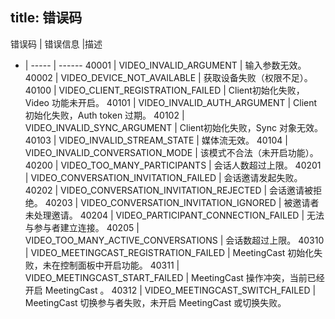 ﻿
title: 错误码
---

错误码 | 错误信息 |描述
- | ----- | ------
40001 | VIDEO_INVALID_ARGUMENT | 输入参数无效。
40002 | VIDEO_DEVICE_NOT_AVAILABLE | 获取设备失败（权限不足）。
40100 | VIDEO_CLIENT_REGISTRATION_FAILED | Client初始化失败，Video 功能未开启。
40101 | VIDEO_INVALID_AUTH_ARGUMENT | Client初始化失败，Auth token 过期。
40102 | VIDEO_INVALID_SYNC_ARGUMENT | Client初始化失败，Sync 对象无效。
40103 | VIDEO_INVALID_STREAM_STATE | 媒体流无效。
40104 | VIDEO_INVALID_CONVERSATION_MODE | 该模式不合法（未开启功能）。
40200 | VIDEO_TOO_MANY_PARTICIPANTS | 会话人数超过上限。
40201 | VIDEO_CONVERSATION_INVITATION_FAILED | 会话邀请发起失败。
40202 | VIDEO_CONVERSATION_INVITATION_REJECTED | 会话邀请被拒绝。
40203 | VIDEO_CONVERSATION_INVITATION_IGNORED | 被邀请者未处理邀请。
40204 | VIDEO_PARTICIPANT_CONNECTION_FAILED | 无法与参与者建立连接。
40205 |	VIDEO_TOO_MANY_ACTIVE_CONVERSATIONS | 会话数超过上限。
40310 | VIDEO_MEETINGCAST_REGISTRATION_FAILED | MeetingCast 初始化失败，未在控制面板中开启功能。
40311 | VIDEO_MEETINGCAST_START_FAILED | MeetingCast 操作冲突，当前已经开启 MeetingCast 。
40312 | VIDEO_MEETINGCAST_SWITCH_FAILED | MeetingCast 切换参与者失败，未开启 MeetingCast 或切换失败。